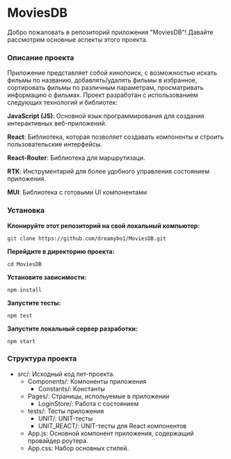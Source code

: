 # MoviesDB
Добро пожаловать в репозиторий приложения  "MoviesDB"! Давайте рассмотрим основные аспекты этого проекта.

### Описание проекта
Приложение представляет собой кинопоиск, с возможностью искать фильмы по названию, добавлять/удалять фильмы в избранное, сортировать фильмы по различным параметрам, просматривать информацию о фильмах. Проект разработан с использованием следующих технологий и библиотек:

**JavaScript (JS)**: Основной язык программирования для создания интерактивных веб-приложений.

**React**: Библиотека, которая позволяет создавать компоненты и строить пользовательские интерфейсы.

**React-Router**: Библиотека для маршрутизаци.

**RTK**: Инструментарий для более удобного управления состоянием приложения.

**MUI**: Библиотека с готовыми UI компонентами

### Установка 
**Клонируйте этот репозиторий на свой локальный компьютер:**
```
git clone https://github.com/dreamybo1/MoviesDB.git
```

**Перейдите в директорию проекта:**
```
cd MoviesDB
```

**Установите зависимости:**
```
npm install
```
**Запустите тесты:**
```
npm test
```
**Запустите локальный сервер разработки:**
```
npm start
```



### Структура проекта
- src/: Исходный код пет-проекта. 
  - Components/: Компоненты приложения
    - Constants/: Константы 
  - Pages/: Страницы, испольуемые в приложении
    - LoginStore/: Работа с состоянием  
  - tests/: Тесты приложения
    - UNIT/: UNIT-тесты
    - UNIT_REACT/: UNIT-тесты для React компонентов
  - App.js: Основной компонент приложения, содержащий провайдер роутера.
  - App.css: Набор основных стилей.

